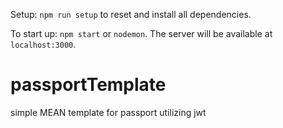 Setup:  `npm run setup` to reset and install all dependencies.

To start up:  `npm start` or `nodemon`.  The server will be available at `localhost:3000`.


# passportTemplate
simple MEAN template for passport utilizing jwt
